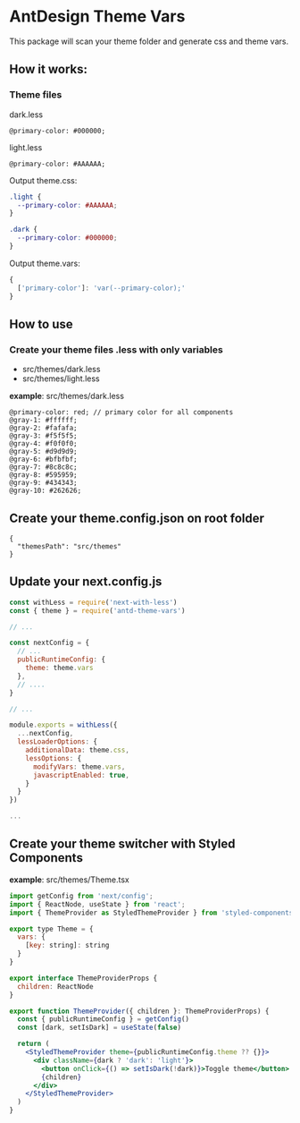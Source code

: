 # AntDesign Theme Vars

This package will scan your theme folder and generate css and theme vars.

## How it works:

### Theme files
dark.less
```less
@primary-color: #000000;
```

light.less
```less
@primary-color: #AAAAAA;
```

Output theme.css:
```css
.light {
  --primary-color: #AAAAAA;
}

.dark {
  --primary-color: #000000;
}
```

Output theme.vars:
```js
{
  ['primary-color']: 'var(--primary-color);'
}
```

## How to use
### Create your theme files .less with only variables
- src/themes/dark.less
- src/themes/light.less


**example**: src/themes/dark.less
```less
@primary-color: red; // primary color for all components
@gray-1: #ffffff;
@gray-2: #fafafa;
@gray-3: #f5f5f5;
@gray-4: #f0f0f0;
@gray-5: #d9d9d9;
@gray-6: #bfbfbf;
@gray-7: #8c8c8c;
@gray-8: #595959;
@gray-9: #434343;
@gray-10: #262626;
```

## Create your theme.config.json on root folder
```
{
  "themesPath": "src/themes"
}
```

## Update your next.config.js
```js
const withLess = require('next-with-less')
const { theme } = require('antd-theme-vars')

// ...

const nextConfig = {
  // ...
  publicRuntimeConfig: {
    theme: theme.vars
  },
  // ....
}

// ...

module.exports = withLess({
  ...nextConfig,
  lessLoaderOptions: {
    additionalData: theme.css,
    lessOptions: {
      modifyVars: theme.vars,
      javascriptEnabled: true,
    }
  }
})

...
```

## Create your theme switcher with Styled Components
**example**: src/themes/Theme.tsx
```jsx
import getConfig from 'next/config';
import { ReactNode, useState } from 'react';
import { ThemeProvider as StyledThemeProvider } from 'styled-components';

export type Theme = {
  vars: {
    [key: string]: string
  }
}

export interface ThemeProviderProps {
  children: ReactNode
}

export function ThemeProvider({ children }: ThemeProviderProps) {
  const { publicRuntimeConfig } = getConfig()
  const [dark, setIsDark] = useState(false)

  return (
    <StyledThemeProvider theme={publicRuntimeConfig.theme ?? {}}>
      <div className={dark ? 'dark': 'light'}>
        <button onClick={() => setIsDark(!dark)}>Toggle theme</button>
        {children}
      </div>
    </StyledThemeProvider>
  )
}
```